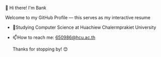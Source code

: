 👋 Hi there! I'm Bank

 Welcome to my GitHub Profile — this serves as my interactive resume

- 🔭Studying Computer Science at Huachiew Chalermprakiet University

- 📫How to reach me: 650986@hcu.ac.th

   Thanks for stopping by! 😊


